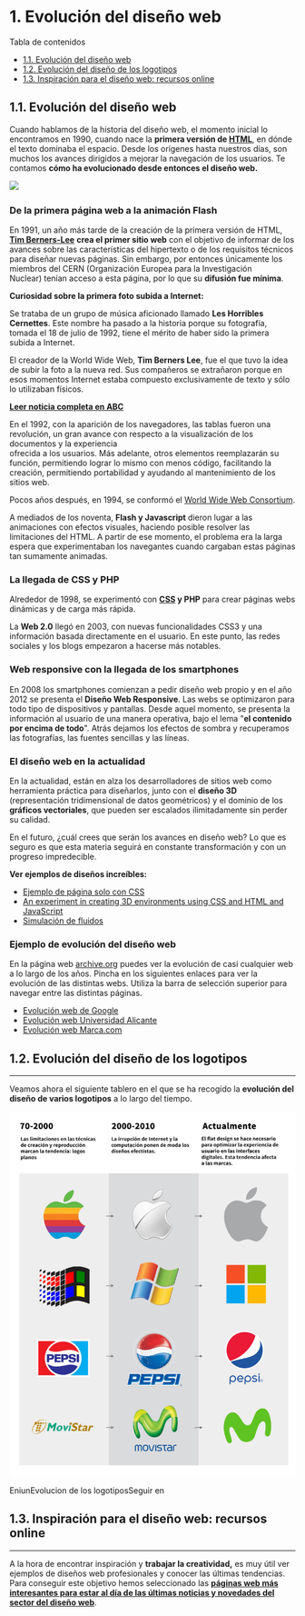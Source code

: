 # 1. Evolución del diseño web

Tabla de contenidos

-   [1.1. Evolución del diseño web](#1.1.-Evolución-del-diseño-web)
-   [1.2. Evolución del diseño de los logotipos](#1.2.-Evolución-del-diseño-de-los-logotipos)
-   [1.3. Inspiración para el diseño web: recursos online](#1.3.-Inspiración-para-el-diseño-web:-recursos-online)


## 1.1. Evolución del diseño web

Cuando hablamos de la historia del diseño web, el momento inicial lo encontramos en 1990, cuando nace la **primera versión de [HTML](https://www.w3schools.com/html/)**, en dónde el texto dominaba el espacio. Desde los orígenes hasta nuestros días, son muchos los avances dirigidos a mejorar la navegación de los usuarios. Te contamos **cómo ha evolucionado desde entonces el diseño web.**

![](img/01_01_evolucionDelDisenyoWeb.jpg)

### **De la primera página web a la animación Flash**

En 1991, un año más tarde de la creación de la primera versión de HTML, [**Tim Berners-Lee**](https://es.wikipedia.org/wiki/Tim_Berners-Lee) **crea el primer sitio web** con el objetivo de informar de los avances sobre las características del hipertexto o de los requisitos técnicos para diseñar nuevas páginas. Sin embargo, por entonces únicamente los miembros del CERN (Organización Europea para la Investigación Nuclear) tenían acceso a esta página, por lo que su **difusión fue mínima**. 

**Curiosidad sobre la primera foto subida a Internet:**

Se trataba de un grupo de música aficionado llamado **Les Horribles Cernettes**. Este nombre ha pasado a la historia porque su fotografía, tomada el 18 de julio de 1992, tiene el mérito de haber sido la primera subida a Internet.

El creador de la World Wide Web, **Tim Berners Lee**, fue el que tuvo la idea de subir la foto a la nueva red. Sus compañeros se extrañaron porque en esos momentos Internet estaba compuesto exclusivamente de texto y sólo lo utilizaban físicos.

[**Leer noticia completa en ABC**](https://www.abc.es/tecnologia/abci-primera-foto-subida-internet-201207110000_noticia.html)


En el 1992, con la aparición de los navegadores, las tablas fueron una revolución, un gran avance con respecto a la visualización de los documentos y la experiencia\
ofrecida a los usuarios. Más adelante, otros elementos reemplazarán su función, permitiendo lograr lo mismo con menos código, facilitando la creación, permitiendo portabilidad y ayudando al mantenimiento de los sitios web.

Pocos años después, en 1994, se conformó el [World Wide Web Consortium](https://www.w3c.es/).

A mediados de los noventa, **Flash y Javascript** dieron lugar a las animaciones con efectos visuales, haciendo posible resolver las limitaciones del HTML. A partir de ese momento, el problema era la larga espera que experimentaban los navegantes cuando cargaban estas páginas tan sumamente animadas.

### **La llegada de CSS y PHP**

Alrededor de 1998, se experimentó con **[CSS](https://www.w3schools.com/css/) y PHP** para crear páginas webs dinámicas y de carga más rápida.

La **Web 2.0** llegó en 2003, con nuevas funcionalidades CSS3 y una información basada directamente en el usuario. En este punto, las redes sociales y los blogs empezaron a hacerse más notables.

### **Web responsive con la llegada de los smartphones**

En 2008 los smartphones comienzan a pedir diseño web propio y en el año 2012 se presenta el **Diseño Web Responsive**. Las webs se optimizaron para todo tipo de dispositivos y pantallas. Desde aquel momento, se presenta la información al usuario de una manera operativa, bajo el lema "**el contenido por encima de todo**". Atrás dejamos los efectos de sombra y recuperamos las fotografías, las fuentes sencillas y las líneas.

### **El diseño web en la actualidad**

En la actualidad, están en alza los desarrolladores de sitios web como herramienta práctica para diseñarlos, junto con el **diseño 3D** (representación tridimensional de datos geométricos) y el dominio de los **gráficos vectoriales**, que pueden ser escalados ilimitadamente sin perder su calidad.

En el futuro, ¿cuál crees que serán los avances en diseño web? Lo que es seguro es que esta materia seguirá en constante transformación y con un progreso impredecible. 

**Ver ejemplos de diseños increíbles:**

-   [Ejemplo de página solo con CSS](https://codepen.io/ivorjetski/pen/xMJoYO)
-   [An experiment in creating 3D environments using CSS and HTML and JavaScript](https://keithclark.co.uk/labs/css-fps/desktop/)
-   [Simulación de fluidos](https://paveldogreat.github.io/WebGL-Fluid-Simulation/)

### **Ejemplo de evolución del diseño web**

En la página web [archive.org](http://archive.org/) puedes ver la evolución de casi cualquier web a lo largo de los años. Pincha en los siguientes enlaces para ver la evolución de las distintas webs. Utiliza la barra de selección superior para navegar entre las distintas páginas.

-   [Evolución web de Google](https://web.archive.org/web/19981202230410/http://www.google.com/)
-   [Evolución web Universidad Alicante](https://web.archive.org/web/19981203081855/http://www.ua.es/)
-   [Evolución web Marca.com](https://web.archive.org/web/19981207003841/http://www.marca.com/)

## 1.2. Evolución del diseño de los logotipos
---------------------------------------------


Veamos ahora el siguiente tablero en el que se ha recogido la **evolución del diseño de varios logotipos** a lo largo del tiempo.

![](img/01_02_evolucion_diseno_logos_2.jpg)



EniunEvolucion de los logotiposSeguir en

## 1.3. Inspiración para el diseño web: recursos online
-------------------------------------------------------

A la hora de encontrar inspiración y **trabajar la creatividad,** es muy útil ver ejemplos de diseños web profesionales y conocer las últimas tendencias. Para conseguir este objetivo hemos seleccionado las **[páginas web más interesantes para estar al día de las últimas noticias y novedades del sector del diseño web](https://www.eniun.com/inspiracion-diseno-web-recursos-imprescindibles/)**.